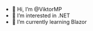 - 👋 Hi, I’m @ViktorMP
- 👀 I’m interested in .NET
- 🌱 I’m currently learning Blazor


<!---
ViktorMP/ViktorMP is a ✨ special ✨ repository because its `README.md` (this file) appears on your GitHub profile.
You can click the Preview link to take a look at your changes.
--->
